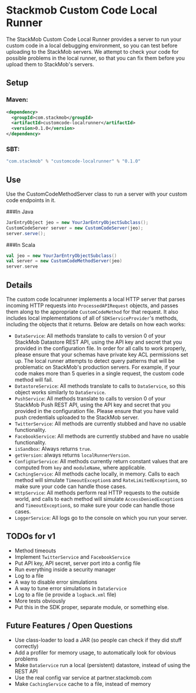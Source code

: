 # Stackmob Custom Code Local Runner

The StackMob Custom Code Local Runner provides a server to run your custom code in a local debugging environment,
so you can test before uploading to the StackMob servers. We attempt to check your code for possible problems
in the local runner, so that you can fix them before you upload them to StackMob's servers.

## Setup

### Maven:

```xml
<dependency>
  <groupId>com.stackmob</groupId>
  <artifactId>customcode-localrunner</artifactId>
  <version>0.1.0</version>
</dependency>
```

### SBT:

```scala
"com.stackmob" % "customcode-localrunner" % "0.1.0"
```

## Use

Use the CustomCodeMethodServer class to run a server with your custom code endpoints in it.

###In Java

```java
JarEntryObject jeo = new YourJarEntryObjectSubclass();
CustomCodeServer server = new CustomCodeServer(jeo);
server.serve();
```


###In Scala

```scala
val jeo = new YourJarEntryObjectSubclass()
val server = new CustomCodeMethodServer(jeo)
server.serve
```


## Details

The custom code localrunner implements a local HTTP server that parses incoming HTTP requests into `ProcessedAPIRequest`
objects, and passes them along to the appropriate `CustomCodeMethod` for that request. It also includes local
implementations of all of `SDKServiceProvider`'s methods, including the objects that it returns.
Below are details on how each works:

* `DataService`: All methods translate to calls to version 0 of your StackMob Datastore REST API, using the API key and secret that you
provided in the configuration file. In order for all calls to work properly, please ensure that your schemas have private key
ACL permissions set up. The local runner attempts to detect query patterns that will be problematic on StackMob's production servers.
For example, if your code makes more than 5 queries in a single request, the custom code method will fail.
* `DatastoreService`: All methods translate to calls to `DataService`, so this object works similarly to `DataService`.
* `PushService`: All methods translate to calls to version 0 of your StackMob Push REST API, using the API key and secret that you
provided in the configuration file. Please ensure that you have valid push credentials uploaded to the StackMob server.
* `TwitterService`: All methods are currently stubbed and have no usable functionality.
* `FacebookService`: All methods are currently stubbed and have no usable functionality.
* `isSandbox`: Always returns `true`.
* `getVersion`: always returns `localRunnerVersion`.
* `ConfigVarService`: All methods currently return constant values that are computed from `key` and `moduleName`, where applicable.
* `CachingService`: All methods cache locally, in memory. Calls to each method will simulate `TimeoutException`s and `RateLimitedException`s, so
make sure your code can handle those cases.
* `HttpService`: All methods perform real HTTP requests to the outside world, and calls to each method will simulate `AccessDeniedException`s and `TimeoutException`s,
so make sure your code can handle those cases.
* `LoggerService`: All logs go to the console on which you run your server.

## TODOs for v1

* Method timeouts
* Implement `TwitterService` and `FacebookService`
* Put API key, API secret, server port into a config file
* Run everything inside a security manager
* Log to a file
* A way to disable error simulations
* A way to tune error simulations in `DataService`
* Log to a file (ie provide a `logback.xml` file)
* More tests obviously
* Put this in the SDK proper, separate module, or something else.

## Future Features / Open Questions

* Use class-loader to load a JAR (so people can check if they did stuff correctly)
* Add a profiler for memory usage, to automatically look for obvious problems
* Make `DataService` run a local (persistent) datastore, instead of using the REST API
* Use the real config var service at partner.stackmob.com
* Make `CachingService` cache to a file, instead of memory